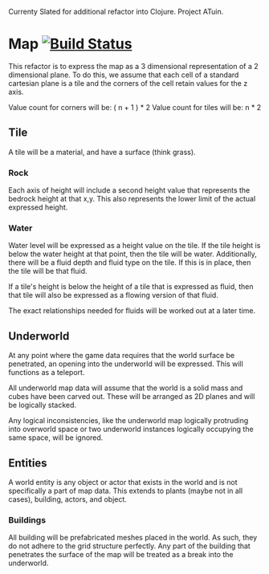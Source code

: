 Currenty Slated for additional refactor into Clojure. Project ATuin.

# Map [![Build Status](https://travis-ci.org/mwj8410/Map.svg?branch=master)](https://travis-ci.org/mwj8410/Map)

This refactor is to express the map as a 3 dimensional representation of a 2
dimensional plane. To do this, we assume that each cell of a standard cartesian
plane is a tile and the corners of the cell retain values for the z axis.

Value count for corners will be: ( n + 1 ) * 2
Value count for tiles will be: n * 2

## Tile

A tile will be a material, and have a surface (think grass).

### Rock

Each axis of height will include a second height value that represents the
bedrock height at that x,y. This also represents the lower limit of the actual
expressed height.

### Water
Water level will be expressed as a height value on the tile. If the tile height
is below the water height at that point, then the tile will be water.
Additionally, there will be a fluid depth and fluid type on the tile. If this is
in place, then the tile will be that fluid.

If a tile's height is below the height of a tile that is expressed as fluid,
then that tile will also be expressed as a flowing version of that fluid.

The exact relationships needed for fluids will be worked out at a later time.

## Underworld

At any point where the game data requires that the world surface be penetrated,
an opening into the underworld will be expressed. This will functions as a
teleport.

All underworld map data will assume that the world is a solid mass and cubes have
been carved out. These will be arranged as 2D planes and will be logically
stacked.

Any logical inconsistencies, like the underworld map logically protruding into
overworld space or two underworld instances logically occupying the same space,
will be ignored.

## Entities

A world entity is any object or actor that exists in the world and is not
specifically a part of map data. This extends to plants (maybe not in all cases),
building, actors, and object.

### Buildings

All building will be prefabricated meshes placed in the world. As such, they do
not adhere to the grid structure perfectly. Any part of the building that
penetrates the surface of the map will be treated as a break into the underworld.
